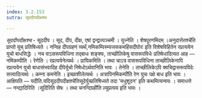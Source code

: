 ```yaml
---
index: 3.2.153
sutra: सूददीपदीक्षश्च

---
```

_सूददीपदीक्षश्च_ - सूददीप । सूद, दीप, दीक्ष, एषां द्वन्द्वात्पञ्चमी । युज्नेति । शेषपूरणमिदम् ।अनुदात्तेतश्चे॑ति प्राप्तो युच् प्रतिषिध्यते । नन्विह दीपग्रहणं व्यर्थं,नमिकम्पिस्म्यजसकमहिंसदीपोरः॑ इति विशेषविहितेन रप्रत्ययेन युचो बाधसिद्धेः । नच वाऽसरूपविधिना तद्बाधः शङ्क्यः, ताच्छीलिकेषु वासरूपविधेः प्रतिषेधादित्यत आह —  नमिकम्पीति । रेणेति । रप्रत्ययेनेत्यर्थः । प्रायिकमिति । तथा चाऽत्र वासरूपविधिना ताच्छीलिकेनापि रप्रत्ययेन युचो बाधासंभवादिह दीपेर्युचो निषेधोऽर्थवानिति भावः । तेनेति । ताच्छीलिकेऽपि क्वचिद्वासरूपविदेः सत्त्वादित्यर्थः । कम्ना कमनेति । इच्छाशीलेत्यर्थः । अत्रापिनमिकम्पी॑ति रेण युचः पक्षे बाध इति भावः । आक्षिपति —  यदीति.यदिसूददीपदीक्षश्चे॑तिसूदेर्युच्प्रतिषिध्यते तदा 'मधुशूदन' इति कथमित्यन्वयः । समाधत्ते —  नन्द्यादिरिति ।सूदि॑रिति सेषः । तथा चनन्दिग्रही॑ति ल्युप्रत्यय इति भावः । 